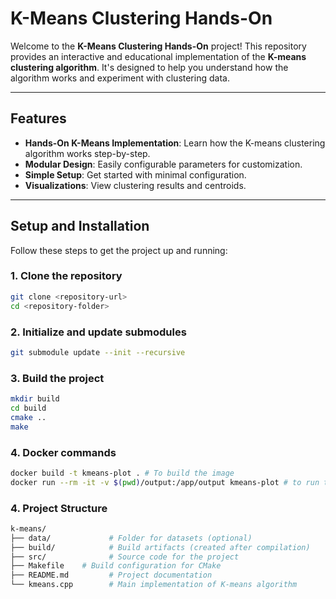 # K-Means Clustering Hands-On

Welcome to the **K-Means Clustering Hands-On** project! This repository provides an interactive and educational implementation of the **K-means clustering algorithm**. It's designed to help you understand how the algorithm works and experiment with clustering data.

---

## Features

- **Hands-On K-Means Implementation**: Learn how the K-means clustering algorithm works step-by-step.
- **Modular Design**: Easily configurable parameters for customization.
- **Simple Setup**: Get started with minimal configuration.
- **Visualizations**: View clustering results and centroids.

---

## Setup and Installation

Follow these steps to get the project up and running:

### 1. Clone the repository

```bash
git clone <repository-url>
cd <repository-folder>
```


### 2. Initialize and update submodules

```bash
git submodule update --init --recursive
```

### 3. Build the project
```bash
mkdir build
cd build
cmake ..
make
```

### 4. Docker commands
```bash
docker build -t kmeans-plot . # To build the image
docker run --rm -it -v $(pwd)/output:/app/output kmeans-plot # to run the image and store the plot
```

### 4. Project Structure
```bash
k-means/
├── data/             # Folder for datasets (optional)
├── build/            # Build artifacts (created after compilation)
├── src/              # Source code for the project
├── Makefile    # Build configuration for CMake
├── README.md         # Project documentation
└── kmeans.cpp        # Main implementation of K-means algorithm
```